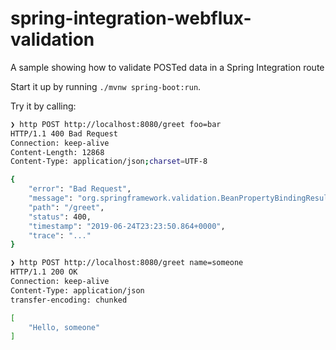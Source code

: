 # spring-integration-webflux-validation

A sample showing how to validate POSTed data in a Spring Integration route


Start it up by running `./mvnw spring-boot:run`.

Try it by calling:

```bash
❯ http POST http://localhost:8080/greet foo=bar     
HTTP/1.1 400 Bad Request
Connection: keep-alive
Content-Length: 12868
Content-Type: application/json;charset=UTF-8

{
    "error": "Bad Request",
    "message": "org.springframework.validation.BeanPropertyBindingResult: 1 errors\nField error in object 'request' on field 'name': rejected value [null]; codes [NotEmpty.request.name,NotEmpty.name,NotEmpty.java.lang.String,NotEmpty]; arguments [org.springframework.context.support.DefaultMessageSourceResolvable: codes [request.name,name]; arguments []; default message [name]]; default message [must not be empty]",
    "path": "/greet",
    "status": 400,
    "timestamp": "2019-06-24T23:23:50.864+0000",
    "trace": "..."
}

```

```bash
❯ http POST http://localhost:8080/greet name=someone
HTTP/1.1 200 OK
Connection: keep-alive
Content-Type: application/json
transfer-encoding: chunked

[
    "Hello, someone"
]

```
